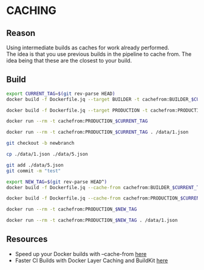 # CACHING

## Reason

Using intermediate builds as caches for work already performed.  
The idea is that you use previous builds in the pipeline to cache from.  The idea being that these are the closest to your build.  

## Build

```sh
export CURRENT_TAG=$(git rev-parse HEAD)
docker build -f Dockerfile.jq --target BUILDER -t cachefrom:BUILDER_$CURRENT_TAG .

docker build -f Dockerfile.jq --target PRODUCTION -t cachefrom:PRODUCTION_$CURRENT_TAG .

docker run --rm -t cachefrom:PRODUCTION_$CURRENT_TAG

docker run --rm -t cachefrom:PRODUCTION_$CURRENT_TAG . /data/1.json
```

```sh
git checkout -b newbranch 

cp ./data/1.json ./data/5.json 

git add ./data/5.json 
git commit -m "test"
```

```sh
export NEW_TAG=$(git rev-parse HEAD^)
docker build -f Dockerfile.jq --cache-from cachefrom:BUILDER_$CURRENT_TAG --target BUILDER -t cachefrom:BUILDER_$NEW_TAG .

docker build -f Dockerfile.jq --cache-from cachefrom:PRODUCTION_$CURRENT_TAG --target PRODUCTION -t cachefrom:PRODUCTION_$NEW_TAG .

docker run --rm -t cachefrom:PRODUCTION_$NEW_TAG

docker run --rm -t cachefrom:PRODUCTION_$NEW_TAG . /data/1.json
```

## Resources

* Speed up your Docker builds with –cache-from [here](https://lipanski.com/posts/speed-up-your-docker-builds-with-cache-from)  
* Faster CI Builds with Docker Layer Caching and BuildKit [here](https://testdriven.io/blog/faster-ci-builds-with-docker-cache/)  